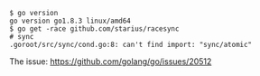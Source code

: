 ```
$ go version
go version go1.8.3 linux/amd64
$ go get -race github.com/starius/racesync
# sync
.goroot/src/sync/cond.go:8: can't find import: "sync/atomic"
```

The issue: https://github.com/golang/go/issues/20512

